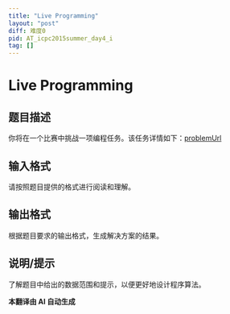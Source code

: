 ```yaml
---
title: "Live Programming"
layout: "post"
diff: 难度0
pid: AT_icpc2015summer_day4_i
tag: []
---
```


# Live Programming

## 题目描述

你将在一个比赛中挑战一项编程任务。该任务详情如下：[problemUrl](https://atcoder.jp/contests/jag2015summer-day4/tasks/icpc2015summer_day4_i)

## 输入格式

请按照题目提供的格式进行阅读和理解。

## 输出格式

根据题目要求的输出格式，生成解决方案的结果。

## 说明/提示

了解题目中给出的数据范围和提示，以便更好地设计程序算法。

 **本翻译由 AI 自动生成**

